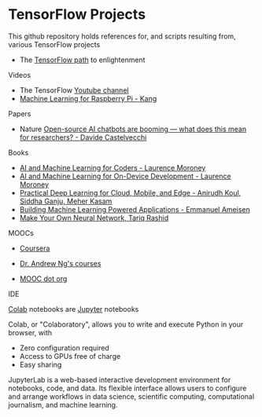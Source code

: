 # TensorFlow Projects

This github repository holds references for, and scripts resulting from, various TensorFlow projects

* The [TensorFlow path](https://www.tensorflow.org/resources/learn-ml) to enlightenment

Videos 

* The TensorFlow [Youtube channel](https://www.youtube.com/tensorflow)
* [Machine Learning for Raspberry Pi - Kang](https://www.youtube.com/@TensorFlow/videos)

Papers

* Nature [Open-source AI chatbots are booming — what does this mean for researchers? - Davide Castelvecchi](https://www.nature.com/articles/d41586-023-01970-6)

Books

* [AI and Machine Learning for Coders - Laurence Moroney](https://www.oreilly.com/library/view/ai-and-machine/9781492078180/)
* [AI and Machine Learning for On-Device Development -  Laurence Moroney](https://www.oreilly.com/library/view/ai-and-machine/9781098101732/?_gl=1*1sy96x5*_ga*MTQzMzMyNjk5MC4xNjg3MTk2NDY4*_ga_092EL089CH*MTY4NzE5NjQ2OC4xLjEuMTY4NzE5Nzk4NS41OS4wLjA.)
* [Practical Deep Learning for Cloud, Mobile, and Edge - Anirudh Koul, Siddha Ganju, Meher Kasam](https://www.oreilly.com/library/view/practical-deep-learning/9781492034858/)
* [Building Machine Learning Powered Applications - Emmanuel Ameisen](https://www.oreilly.com/library/view/building-machine-learning/9781492045106/?_gl=1*cy5rgq*_ga*NjI2NjUxOTE2LjE2ODc2NjgwODc.*_ga_092EL089CH*MTY4NzY2ODA4Ny4xLjAuMTY4NzY2ODA5NC41My4wLjA.)
* [Make Your Own Neural Network, Tariq Rashid](https://github.com/makeyourownneuralnetwork)

MOOCs

* [Coursera](https://www.coursera.org)

* [Dr. Andrew Ng's courses](https://www.andrewng.org/courses/)

* [MOOC dot org](https://www.mooc.org)

IDE

[Colab](https://colab.research.google.com) notebooks are [Jupyter](https://jupyter.org) notebooks 

Colab, or "Colaboratory", allows you to write and execute Python in your browser, with
- Zero configuration required
- Access to GPUs free of charge
- Easy sharing

JupyterLab is a web-based interactive development environment for notebooks, code, and data. Its flexible interface allows users to configure and arrange workflows in data science, scientific computing, computational journalism, and machine learning. 
